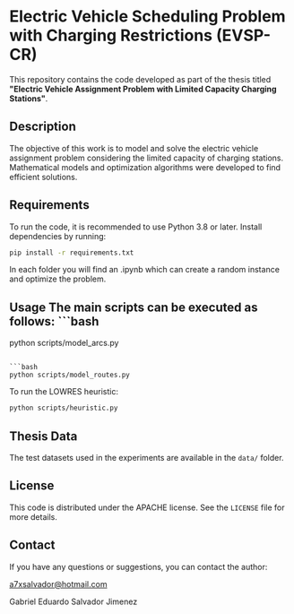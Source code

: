 # Electric Vehicle Scheduling Problem with Charging Restrictions (EVSP-CR)
This repository contains the code developed as part of the thesis titled **"Electric Vehicle Assignment Problem with Limited Capacity Charging Stations"**.

## Description
The objective of this work is to model and solve the electric vehicle assignment problem considering the limited capacity of charging stations. Mathematical models and optimization algorithms were developed to find efficient solutions.


## Requirements
To run the code, it is recommended to use Python 3.8 or later. Install dependencies by running:

```bash
pip install -r requirements.txt
```

In each folder you will find an .ipynb which can create a random instance and optimize the problem.


## Usage The main scripts can be executed as follows: ```bash
python scripts/model_arcs.py
```

```bash
python scripts/model_routes.py
```

To run the LOWRES heuristic:
```bash
python scripts/heuristic.py
```

## Thesis Data
The test datasets used in the experiments are available in the `data/` folder.

## License
This code is distributed under the APACHE license. See the `LICENSE` file for more details.

## Contact
If you have any questions or suggestions, you can contact the author:

[a7xsalvador@hotmail.com](mailto:a7xsalvador@hotmail.com)

Gabriel Eduardo Salvador Jimenez
